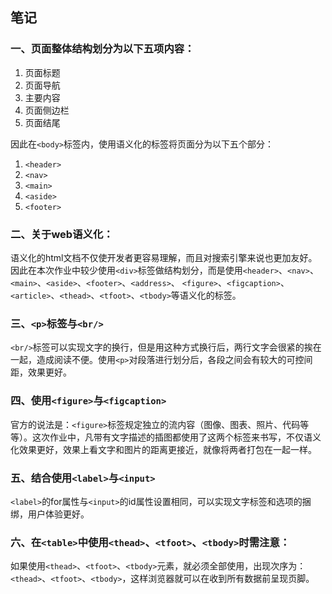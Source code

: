 ## 笔记
### 一、页面整体结构划分为以下五项内容：
1. 页面标题
2. 页面导航
3. 主要内容
4. 页面侧边栏
5. 页面结尾  

因此在`<body>`标签内，使用语义化的标签将页面分为以下五个部分：

1. `<header>`
2. `<nav>`
3. `<main>`
4. `<aside>`
5. `<footer>`
### 二、关于web语义化：
语义化的html文档不仅使开发者更容易理解，而且对搜索引擎来说也更加友好。因此在本次作业中较少使用`<div>`标签做结构划分，而是使用`<header>`、`<nav>`、`<main>`、`<aside>`、`<footer>`、`<address>`、
`<figure>`、`<figcaption>`、`<article>`、`<thead>`、`<tfoot>`、`<tbody>`等语义化的标签。
### 三、`<p>`标签与`<br/>`
`<br/>`标签可以实现文字的换行，但是用这种方式换行后，两行文字会很紧的挨在一起，造成阅读不便。使用`<p>`对段落进行划分后，各段之间会有较大的可控间距，效果更好。
### 四、使用`<figure>`与`<figcaption>`
官方的说法是：`<figure>`标签规定独立的流内容（图像、图表、照片、代码等等）。这次作业中，凡带有文字描述的插图都使用了这两个标签来书写，不仅语义化效果更好，效果上看文字和图片的距离更接近，就像将两者打包在一起一样。
### 五、结合使用`<label>`与`<input>`
`<label>`的for属性与`<input>`的id属性设置相同，可以实现文字标签和选项的捆绑，用户体验更好。
### 六、在`<table>`中使用`<thead>`、`<tfoot>`、`<tbody>`时需注意：
如果使用`<thead>`、`<tfoot>`、`<tbody>`元素，就必须全部使用，出现次序为：`<thead>`、`<tfoot>`、`<tbody>`，这样浏览器就可以在收到所有数据前呈现页脚。
